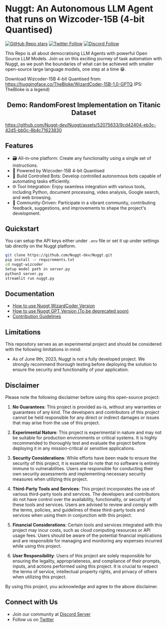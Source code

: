 # Nuggt: An Autonomous LLM Agent that runs on Wizcoder-15B (4-bit Quantised)
[![GitHub Repo stars](https://img.shields.io/github/stars/Nuggt-Dev/nuggt?style=social)](https://github.com/Nuggt-Dev/nuggt/)
[![Twitter Follow](https://img.shields.io/twitter/follow/OfficialNuggt?style=social)](https://twitter.com/OfficialNuggt)
[![Discord Follow](https://dcbadge.vercel.app/api/server/H7gMByqf?style=flat)](https://discord.gg/H7gMByqf)


This Repo is all about democratising LLM Agents with powerful Open Source LLM Models. Join us on this exciting journey of task automation with Nuggt, as we push the boundaries of what can be achieved with smaller open-source large language models, one step at a time 😁.

Download Wizcoder-15B 4-bit Quantised from: https://huggingface.co/TheBloke/WizardCoder-15B-1.0-GPTQ (PS: TheBloke is a legend)

<h2 align="center"> Demo: RandomForest Implementation on Titanic Dataset </h2>

https://github.com/Nuggt-dev/Nuggt/assets/52075633/9cd42404-eb3c-42d5-bb0c-8b4c71623830

## Features

- 🗃️ All-in-one platform: Create any functionality using a single set of instructions.
- 🧠 Powered by Wizcoder-15B 4-bit Quantised
- 🔗 Build Controlled Bots: Develop controlled autonomous bots capable of automating tasks efficiently.
- 🌐 Tool Integration: Enjoy seamless integration with various tools, including Python, document processing, video analysis, Google search, and web browsing.
- 🚀 Community-Driven: Participate in a vibrant community, contributing feedback, suggestions, and improvements to shape the project's development.


## Quickstart
You can setup the API keys either under `.env` file or set it up under settings tab directly on the Nuggt platform.

```bash
git clone https://github.com/Nuggt-dev/Nuggt.git
pip install -r requirements.txt
cd nuggt-wizcoder
Setup model path in server.py
python3 server.py
streamlit run nuggt.py
```

## Documentation
* [How to use Nuggt WizardCoder Version](nuggt-wizcoder/guide.md)
* [How to use Nuggt GPT Version (To be deprecated soon)](docs/documentation.md)
* [Contribution Guidelines](docs/contribution_guidelines.md)

## Limitations

This repository serves as an experimental project and should be considered with the following limitations in mind:

* As of June 9th, 2023, Nuggt is not a fully developed project. We strongly recommend thorough testing before deploying the solution to ensure the security and functionality of your application. 

## Disclaimer

Please note the following disclaimer before using this open-source project:

1. **No Guarantees**: This project is provided as-is, without any warranties or guarantees of any kind. The developers and contributors of this project cannot be held responsible for any direct or indirect damages or issues that may arise from the use of this project.

2. **Experimental Nature**: This project is experimental in nature and may not be suitable for production environments or critical systems. It is highly recommended to thoroughly test and evaluate the project before deploying it in any mission-critical or sensitive applications.

3. **Security Considerations**: While efforts have been made to ensure the security of this project, it is essential to note that no software is entirely immune to vulnerabilities. Users are responsible for conducting their own security assessments and implementing necessary security measures when utilizing this project.

4. **Third-Party Tools and Services**: This project incorporates the use of various third-party tools and services. The developers and contributors do not have control over the availability, functionality, or security of these tools and services. Users are advised to review and comply with the terms, policies, and guidelines of these third-party tools and services when using them in conjunction with this project.

5. **Financial Considerations**: Certain tools and services integrated with this project may incur costs, such as cloud computing resources or API usage fees. Users should be aware of the potential financial implications and are responsible for managing and monitoring any expenses incurred while using this project.

6. **User Responsibility**: Users of this project are solely responsible for ensuring the legality, appropriateness, and compliance of their prompts, inputs, and actions performed using this project. It is crucial to respect the terms of service, intellectual property rights, and privacy of others when utilizing this project.

By using this project, you acknowledge and agree to the above disclaimer.

## Connect with Us

- Join our community at [Discord Server](https://discord.gg/H7gMByqf)
- Follow us on [Twitter](https://twitter.com/OfficialNuggt)
